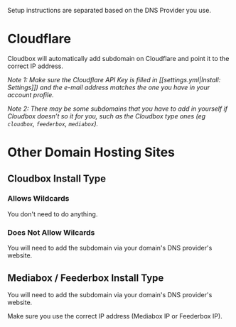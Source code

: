 Setup instructions are separated based on the DNS Provider you use. 


# Cloudflare

Cloudbox will automatically add subdomain on Cloudflare and point it to the correct IP address. 


_Note 1: Make sure the Cloudflare API Key is filled in [[settings.yml|Install: Settings]]) and the e-mail address matches the one you have in your account profile._ 

_Note 2: There may be some subdomains that you have to add in yourself if Cloudbox doesn’t so it for you, such as the Cloudbox type ones (eg `cloudbox`, `feederbox`, `mediabox`)._ 

# Other Domain Hosting Sites



## Cloudbox Install Type

### Allows Wildcards

You don't need to do anything.

### Does Not Allow Wilcards

You will need to add the subdomain via your domain's DNS provider's website.

## Mediabox / Feederbox Install Type

You will need to add the subdomain via your domain's DNS provider's website.

Make sure you use the correct IP address (Mediabox IP or Feederbox IP).
